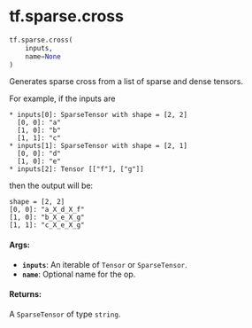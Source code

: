 <div itemscope itemtype="http://developers.google.com/ReferenceObject">
<meta itemprop="name" content="tf.sparse.cross" />
<meta itemprop="path" content="Stable" />
</div>

# tf.sparse.cross

``` python
tf.sparse.cross(
    inputs,
    name=None
)
```

Generates sparse cross from a list of sparse and dense tensors.

For example, if the inputs are

    * inputs[0]: SparseTensor with shape = [2, 2]
      [0, 0]: "a"
      [1, 0]: "b"
      [1, 1]: "c"
    * inputs[1]: SparseTensor with shape = [2, 1]
      [0, 0]: "d"
      [1, 0]: "e"
    * inputs[2]: Tensor [["f"], ["g"]]

then the output will be:

    shape = [2, 2]
    [0, 0]: "a_X_d_X_f"
    [1, 0]: "b_X_e_X_g"
    [1, 1]: "c_X_e_X_g"

#### Args:

* <b>`inputs`</b>: An iterable of `Tensor` or `SparseTensor`.
* <b>`name`</b>: Optional name for the op.


#### Returns:

A `SparseTensor` of type `string`.